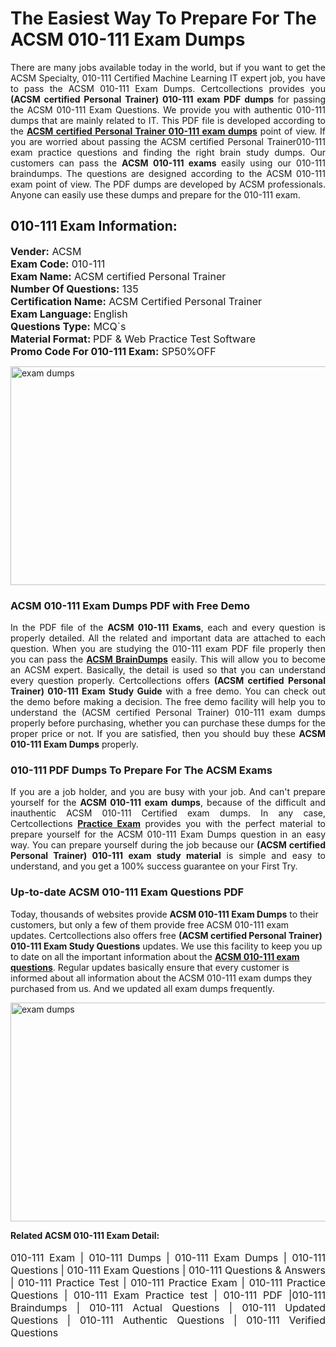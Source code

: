 <h1>The Easiest Way To Prepare For The ACSM 010-111 Exam Dumps</h1> <p style="text-align:justify">There are many jobs available today in the world, but if you want to get the ACSM Specialty, 010-111 Certified Machine Learning IT expert job, you have to pass the ACSM 010-111 Exam Dumps. Certcollections provides you <strong>(ACSM certified Personal Trainer) 010-111 exam PDF dumps</strong> for passing the ACSM 010-111 Exam Questions. We provide you with authentic 010-111 dumps that are mainly related to IT. This PDF file is developed according to the <a href="https://www.certsofficial.com/acsm/010-111-questions"><strong>ACSM certified Personal Trainer 010-111 exam dumps</strong></a> point of view. If you are worried about passing the ACSM certified Personal Trainer010-111 exam practice questions and finding the right brain study dumps. Our customers can pass the <strong>ACSM 010-111 exams </strong>easily using our 010-111 braindumps. The questions are designed according to the ACSM 010-111 exam point of view. The PDF dumps are developed by ACSM professionals. Anyone can easily use these dumps and prepare for the 010-111 exam.</p> <h2><strong>010-111 Exam Information:</strong></h2> <p><span style="font-size:16px"><strong>Vender:</strong> ACSM<br /> <strong>Exam Code:</strong> 010-111<br /> <strong>Exam Name:</strong> ACSM certified Personal Trainer<br /> <strong>Number Of Questions:</strong> 135<br /> <strong>Certification Name:</strong> ACSM Certified Personal Trainer<br /> <strong>Exam Language: </strong>English<br /> <strong>Questions Type:</strong> MCQ`s<br /> <strong>Material Format: </strong>PDF & Web Practice Test Software<br /> <strong>Promo Code For 010-111 Exam:</strong> SP50%OFF</span></p> <p><a href="https://www.certsofficial.com/acsm/010-111-questions" rel="no-follow"><img alt="exam dumps" src="https://www.certcollections.com/uploads/content/certsofficial.jpg" style="height:350px; width:750px" /></a></p> <h3><strong>ACSM 010-111 Exam Dumps PDF with Free Demo</strong></h3> <p style="text-align:justify">In the PDF file of the <strong>ACSM 010-111 Exams</strong>, each and every question is properly detailed. All the related and important data are attached to each question. When you are studying the 010-111 exam PDF file properly then you can pass the <a href="https://www.certsofficial.com/acsm-dumps"><strong>ACSM BrainDumps</strong></a> easily. This will allow you to become an ACSM expert. Basically, the detail is used so that you can understand every question properly. Certcollections offers <strong>(ACSM certified Personal Trainer) 010-111 Exam Study Guide</strong> with a free demo. You can check out the demo before making a decision. The free demo facility will help you to understand the (ACSM certified Personal Trainer) 010-111 exam dumps properly before purchasing, whether you can purchase these dumps for the proper price or not. If you are satisfied, then you should buy these <strong>ACSM 010-111 Exam Dumps</strong> properly.</p> <h3><strong>010-111 PDF Dumps To Prepare For The ACSM Exams</strong></h3> <p style="text-align:justify">If you are a job holder, and you are busy with your job. And can't prepare yourself for the <strong>ACSM 010-111 exam dumps</strong>, because of the difficult and inauthentic ACSM 010-111 Certified exam dumps. In any case, Certcollections <strong><a href="https://www.certsofficial.com/">Practice Exam</a></strong> provides you with the perfect material to prepare yourself for the ACSM 010-111 Exam Dumps question in an easy way. You can prepare yourself during the job because our <strong>(ACSM certified Personal Trainer) 010-111 exam study material</strong> is simple and easy to understand, and you get a 100% success guarantee on your First Try.</p> <h3><strong>Up-to-date ACSM 010-111 Exam Questions PDF</strong></h3> <p>Today, thousands of websites provide <strong>ACSM 010-111 Exam Dumps</strong> to their customers, but only a few of them provide free ACSM 010-111 exam updates. Certcollections also offers free <strong>(ACSM certified Personal Trainer) 010-111 Exam Study Questions</strong> updates. We use this facility to keep you up to date on all the important information about the <a href="https://www.certsofficial.com/acsm/010-111-questions"><strong>ACSM 010-111 exam questions</strong></a>. Regular updates basically ensure that every customer is informed about all information about the ACSM 010-111 exam dumps they purchased from us. And we updated all exam dumps frequently.</p> <p><a href="https://www.certsofficial.com/acsm/010-111-questions"><img alt="exam dumps " src="https://www.certcollections.com/uploads/content/certsofficial2.jpg" style="height:350px; width:750px" /></a></p> <p style="text-align:justify"><span style="font-size:14px"><strong>Related ACSM 010-111 Exam Detail:</strong></span><br /> <br /> <span style="font-size:16px">010-111 Exam | 010-111 Dumps | 010-111 Exam Dumps | 010-111 Questions | 010-111 Exam Questions | 010-111 Questions & Answers | 010-111 Practice Test | 010-111 Practice Exam | 010-111 Practice Questions | 010-111 Exam Practice test | 010-111 PDF |010-111 Braindumps | 010-111 Actual Questions | 010-111 Updated Questions | 010-111 Authentic Questions | 010-111 Verified Questions</span></p>
